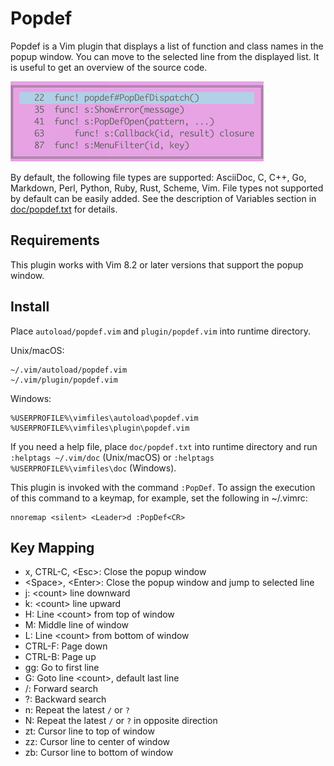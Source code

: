 # Popdef

Popdef is a Vim plugin that displays a list of function and class names in
the popup window. You can move to the selected line from the displayed
list. It is useful to get an overview of the source code.

![popdef](popdef.png)

By default, the following file types are supported: AsciiDoc, C, C++, Go,
Markdown, Perl, Python, Ruby, Rust, Scheme, Vim. File types not supported by
default can be easily added. See the description of Variables section in
[doc/popdef.txt](doc/popdef.txt) for details.


## Requirements

This plugin works with Vim 8.2 or later versions that support the popup window.


## Install

Place `autoload/popdef.vim` and `plugin/popdef.vim` into runtime directory.

Unix/macOS:

    ~/.vim/autoload/popdef.vim
    ~/.vim/plugin/popdef.vim

Windows:

    %USERPROFILE%\vimfiles\autoload\popdef.vim
    %USERPROFILE%\vimfiles\plugin\popdef.vim

If you need a help file, place `doc/popdef.txt` into runtime directory and run
`:helptags ~/.vim/doc` (Unix/macOS) or `:helptags %USERPROFILE%\vimfiles\doc`
(Windows).

This plugin is invoked with the command `:PopDef`. To assign the execution of
this command to a keymap, for example, set the following in ~/.vimrc:

    nnoremap <silent> <Leader>d :PopDef<CR>

## Key Mapping

- x, CTRL-C, \<Esc>: Close the popup window
- \<Space>, \<Enter>: Close the popup window and jump to selected line
- j: \<count> line downward
- k: \<count> line upward
- H: Line \<count> from top of window
- M: Middle line of window
- L: Line \<count> from bottom of window
- CTRL-F: Page down
- CTRL-B: Page up
- gg: Go to first line
- G: Goto line \<count>, default last line
- /: Forward search
- ?: Backward search
- n: Repeat the latest `/` or `?`
- N: Repeat the latest `/` or `?` in opposite direction
- zt: Cursor line to top of window
- zz: Cursor line to center of window
- zb: Cursor line to bottom of window
